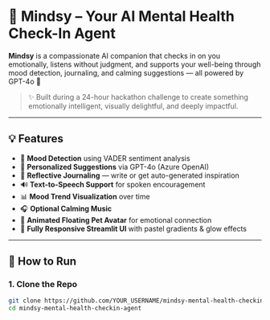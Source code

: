
# 🌈 Mindsy – Your AI Mental Health Check-In Agent

**Mindsy** is a compassionate AI companion that checks in on you emotionally, listens without judgment, and supports your well-being through mood detection, journaling, and calming suggestions — all powered by GPT-4o 💖

> ✨ Built during a 24-hour hackathon challenge to create something emotionally intelligent, visually delightful, and deeply impactful.

---

## 💡 Features

- 🧠 **Mood Detection** using VADER sentiment analysis
- 💬 **Personalized Suggestions** via GPT-4o (Azure OpenAI)
- 📓 **Reflective Journaling** — write or get auto-generated inspiration
- 🔊 **Text-to-Speech Support** for spoken encouragement
- 📊 **Mood Trend Visualization** over time
- 🎧 **Optional Calming Music**
- 🐾 **Animated Floating Pet Avatar** for emotional connection
- 🎀 **Fully Responsive Streamlit UI** with pastel gradients & glow effects

---

## 🚀 How to Run

### 1. Clone the Repo

```bash
git clone https://github.com/YOUR_USERNAME/mindsy-mental-health-checkin-agent.git
cd mindsy-mental-health-checkin-agent
